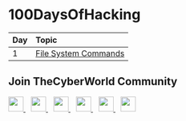 # 100DaysOfHacking

| Day | Topic |
|:-- | :--|
| 1  |   [File System Commands](https://github.com/kabir0x17/100DaysOfHacking/blob/main/Day-02-Introduction-to-Linux/01-File-System-Commands.md)  |

## Join TheCyberWorld Community 
  <a href="https://discord.com/invite/QHBPq6xP5p">
    <img width="30px" src="https://www.vectorlogo.zone/logos/discordapp/discordapp-tile.svg" />
  </a>&ensp;
    <a href="https://telegram.me/thecyberw0rld">
    <img width="30px" src="https://www.vectorlogo.zone/logos/telegram/telegram-icon.svg" />
  </a> 
  </a>&ensp;
  <a href="https://twitter.com/thecyberw0rld/">
    <img width="30px" src="https://www.vectorlogo.zone/logos/twitter/twitter-official.svg" />
  </a>&ensp;
  <a href="https://www.linkedin.com/company/thecyberw0rld/">
    <img width="30px" src="https://www.vectorlogo.zone/logos/linkedin/linkedin-icon.svg" />
  </a>&ensp;
  <a href="https://www.instagram.com/thecyberw0rld/">
    <img width="30px" src="https://www.vectorlogo.zone/logos/instagram/instagram-icon.svg" />
  </a>&ensp;
 <a href="https://www.youtube.com/c/thecyberworld">
  <img width="30px" src="https://i.pinimg.com/originals/46/02/cb/4602cbc18967da9c1eba7452905cd99b.png" />
  </a>
